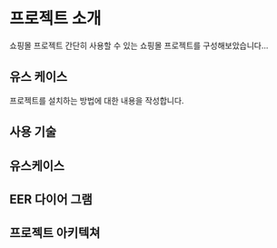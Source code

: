 # 프로젝트 소개

쇼핑몰 프로젝트
간단히 사용할 수 있는 쇼핑몰 프로젝트를 구성해보았습니다...

## 유스 케이스

프로젝트를 설치하는 방법에 대한 내용을 작성합니다.

## 사용 기술

## 유스케이스

## EER 다이어 그램

## 프로젝트 아키텍쳐

